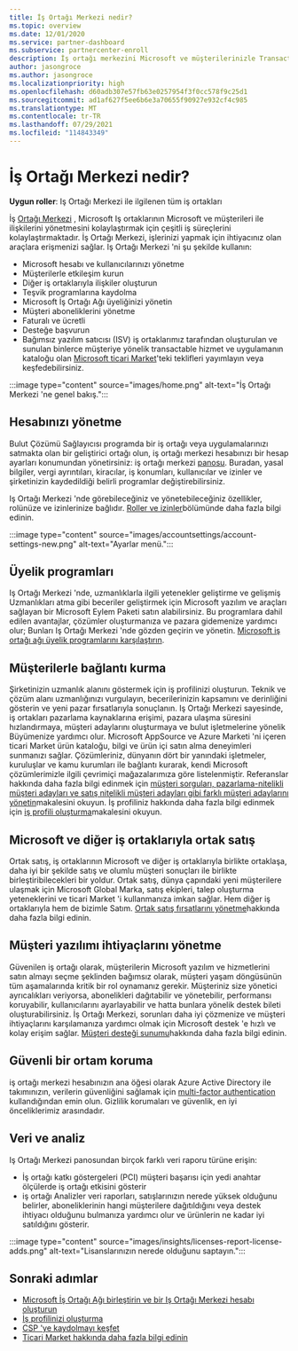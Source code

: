 ```yaml
---
title: İş Ortağı Merkezi nedir?
ms.topic: overview
ms.date: 12/01/2020
ms.service: partner-dashboard
ms.subservice: partnercenter-enroll
description: İş ortağı merkezini Microsoft ve müşterilerinizle Transact Business 'a kullanın
author: jasongroce
ms.author: jasongroce
ms.localizationpriority: high
ms.openlocfilehash: d60adb307e57fb63e0257954f3f0cc578f9c25d1
ms.sourcegitcommit: ad1af627f5ee6b6e3a70655f90927e932cf4c985
ms.translationtype: MT
ms.contentlocale: tr-TR
ms.lasthandoff: 07/29/2021
ms.locfileid: "114843349"
---
```

# <a name="what-is-partner-center"></a>İş Ortağı Merkezi nedir?

**Uygun roller**: Iş Ortağı Merkezi ile ilgilenen tüm iş ortakları

İş [Ortağı Merkezi](https://partner.microsoft.com/dashboard/home) , Microsoft Iş ortaklarının Microsoft ve müşterileri ile ilişkilerini yönetmesini kolaylaştırmak için çeşitli iş süreçlerini kolaylaştırmaktadır. İş Ortağı Merkezi, işlerinizi yapmak için ihtiyacınız olan araçlara erişmenizi sağlar. Iş Ortağı Merkezi 'ni şu şekilde kullanın:

- Microsoft hesabı ve kullanıcılarınızı yönetme
- Müşterilerle etkileşim kurun
- Diğer iş ortaklarıyla ilişkiler oluşturun
- Teşvik programlarına kaydolma
- Microsoft İş Ortağı Ağı üyeliğinizi yönetin
- Müşteri aboneliklerini yönetme
- Faturalı ve ücretli
- Desteğe başvurun
- Bağımsız yazılım satıcısı (ISV) iş ortaklarımız tarafından oluşturulan ve sunulan binlerce müşteriye yönelik transactable hizmet ve uygulamanın kataloğu olan [Microsoft ticari Market](/azure/marketplace)'teki teklifleri yayımlayın veya keşfedebilirsiniz.

:::image type="content" source="images/home.png" alt-text="İş Ortağı Merkezi 'ne genel bakış.":::

## <a name="manage-your-account"></a>Hesabınızı yönetme

Bulut Çözümü Sağlayıcısı programda bir iş ortağı veya uygulamalarınızı satmakta olan bir geliştirici ortağı olun, iş ortağı merkezi hesabınızı bir hesap ayarları konumundan yönetirsiniz: iş ortağı merkezi [panosu](https://partner.microsoft.com/dashboard/home). Buradan, yasal bilgiler, vergi ayrıntıları, kiracılar, iş konumları, kullanıcılar ve izinler ve şirketinizin kaydedildiği belirli programlar değiştirebilirsiniz.

Iş Ortağı Merkezi 'nde görebileceğiniz ve yönetebileceğiniz özellikler, rolünüze ve izinlerinize bağlıdır. [Roller ve izinler](permissions-overview.md)bölümünde daha fazla bilgi edinin.

:::image type="content" source="images/accountsettings/account-settings-new.png" alt-text="Ayarlar menü.":::

## <a name="membership-programs"></a>Üyelik programları

Iş Ortağı Merkezi 'nde, uzmanlıklarla ilgili yetenekler geliştirme ve gelişmiş Uzmanlıkları atma gibi beceriler geliştirmek için Microsoft yazılım ve araçları sağlayan bir Microsoft Eylem Paketi satın alabilirsiniz. Bu programlara dahil edilen avantajlar, çözümler oluşturmanıza ve pazara gidemenize yardımcı olur; Bunları Iş Ortağı Merkezi 'nde gözden geçirin ve yönetin. [Microsoft iş ortağı ağı üyelik programlarını karşılaştırın](https://partner.microsoft.com/membership/compare-offers).

## <a name="connect-with-customers"></a>Müşterilerle bağlantı kurma

Şirketinizin uzmanlık alanını göstermek için iş profilinizi oluşturun. Teknik ve çözüm alanı uzmanlığınızı vurgulayın, becerilerinizin kapsamını ve derinliğini gösterin ve yeni pazar fırsatlarıyla sonuçlanın. Iş Ortağı Merkezi sayesinde, iş ortakları pazarlama kaynaklarına erişimi, pazara ulaşma süresini hızlandırmaya, müşteri adaylarını oluşturmaya ve bulut işletmelerine yönelik Büyümenize yardımcı olur. Microsoft AppSource ve Azure Marketi 'ni içeren ticari Market ürün kataloğu, bilgi ve ürün içi satın alma deneyimleri sunmanızı sağlar. Çözümleriniz, dünyanın dört bir yanındaki işletmeler, kuruluşlar ve kamu kurumları ile bağlantı kurarak, kendi Microsoft çözümlerimizle ilgili çevrimiçi mağazalarımıza göre listelenmiştir. Referanslar hakkında daha fazla bilgi edinmek için [müşteri sorguları, pazarlama-nitelikli müşteri adayları ve satış nitelikli müşteri adayları gibi farklı müşteri adaylarını yönetin](manage-leads.md)makalesini okuyun. İş profiliniz hakkında daha fazla bilgi edinmek için [iş profili oluşturma](create-a-marketing-profile.md)makalesini okuyun.

## <a name="co-sell-with-microsoft-and-other-partners"></a>Microsoft ve diğer iş ortaklarıyla ortak satış

Ortak satış, iş ortaklarının Microsoft ve diğer iş ortaklarıyla birlikte ortaklaşa, daha iyi bir şekilde satış ve olumlu müşteri sonuçları ile birlikte birleştiribilecekleri bir yoldur. Ortak satış, dünya çapındaki yeni müşterilere ulaşmak için Microsoft Global Marka, satış ekipleri, talep oluşturma yeteneklerini ve ticari Market 'i kullanmanıza imkan sağlar. Hem diğer iş ortaklarıyla hem de bizimle Satım. [Ortak satış fırsatlarını yönetme](manage-co-sell-opportunities.md)hakkında daha fazla bilgi edinin.

## <a name="manage-customer-software-needs"></a>Müşteri yazılımı ihtiyaçlarını yönetme

Güvenilen iş ortağı olarak, müşterilerin Microsoft yazılım ve hizmetlerini satın almayı seçme şeklinden bağımsız olarak, müşteri yaşam döngüsünün tüm aşamalarında kritik bir rol oynamanız gerekir. Müşteriniz size yönetici ayrıcalıkları veriyorsa, abonelikleri dağıtabilir ve yönetebilir, performansı koruyabilir, kullanıcılarını ayarlayabilir ve hatta bunlara yönelik destek bileti oluşturabilirsiniz. İş Ortağı Merkezi, sorunları daha iyi çözmenize ve müşteri ihtiyaçlarını karşılamanıza yardımcı olmak için Microsoft destek 'e hızlı ve kolay erişim sağlar. [Müşteri desteği sunumu](customer-support.md)hakkında daha fazla bilgi edinin.

## <a name="maintain-a-secure-environment"></a>Güvenli bir ortam koruma

iş ortağı merkezi hesabınızın ana öğesi olarak Azure Active Directory ile takımınızın, verilerin güvenliğini sağlamak için [multi-factor authentication](partner-security-requirements-mandating-mfa.md) kullandığından emin olun. Gizlilik korumaları ve güvenlik, en iyi önceliklerimiz arasındadır.

## <a name="data-and-analytics"></a>Veri ve analiz

Iş Ortağı Merkezi panosundan birçok farklı veri raporu türüne erişin:

- İş ortağı katkı göstergeleri (PCI) müşteri başarısı için yedi anahtar ölçülerde iş ortağı etkisini gösterir
- iş ortağı Analizler veri raporları, satışlarınızın nerede yüksek olduğunu belirler, aboneliklerinin hangi müşterilere dağıtıldığını veya destek ihtiyacı olduğunu bulmanıza yardımcı olur ve ürünlerin ne kadar iyi satıldığını gösterir.

:::image type="content" source="images/insights/licenses-report-license-adds.png" alt-text="Lisanslarınızın nerede olduğunu saptayın.":::

## <a name="next-steps"></a>Sonraki adımlar

- [Microsoft İş Ortağı Ağı birleştirin ve bir Iş Ortağı Merkezi hesabı oluşturun](mpn-create-a-partner-center-account.md)
- [İş profilinizi oluşturma](create-a-marketing-profile.md)
- [CSP 'ye kaydolmayı keşfet](csp-overview.md)
- [Ticari Market hakkında daha fazla bilgi edinin](csp-commercial-marketplace-overview.md)
